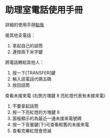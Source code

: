 # 助理室電話使用手冊

詳細的使用手冊[點我](http://ppt.cc/n0oJo)

接其他支電話：
1. 拿起自己的話筒
2. 連按兩下米字鍵

將電話轉給其他人：
1. 按一下[TRANSFER]鍵
2. 輸入該電話代碼五碼
3. 放回話筒

查看未接來電 (右側方塊鍵 8 亮紅燈代表有未接來電)
1. 不要拿起話筒
2. 按一下亮紅燈的方塊鍵 8
3. 面板顯示的為最近一通未接來電號碼
4. 按一下音量鍵(下)可查看較舊的未接來電
5. 查看完畢紅燈會熄滅